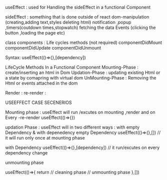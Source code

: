 useEffect : used for Handling the sideEffect in a functional Component 

sideEffect  : something that is done outside of react
   dom-manipulation (creating,adding text,styles deleting html)
   notification ,popup ,timers(coutdown times,stopwatch)
   fetching the data 
   Events (clicking the button ,loading the page etc)

class components : Life cycles methods (not required)
    componentDidMount
    componentDidUpdate
    componentDidUnmount

Syntax: useEffect(()=>{},[dependency])

LifeCycle Methods In a Functional Component
Mounting-Phase : create/inserting an  html in  Dom 
Updation-Phase : updating existing Html or a state  by comapring with virtual dom
UnMounting-Phase : Removing the Html or events attached in the dom 


Render : 
re-render :


USEEFFECT CASE SECENERIOS

Mounting phase : useEffect will run /excutes on mounting ,render and on Every -re-render
useEffect(()=>{})

updation Phase : useEffect will in two different ways : with empty Dependency & with depenedency
 empty Dependency
 useEffect(()=>{},[]) // it will run only once at mounting phase

 with Dependency
 useEffect(()=>{},[dependency]) // it run/excutes on every dependency change 


 unmounting phase

 useEffect(()=>{
    <!-- effect phase -->
    return  // cleaning phase // unmounting phase
 },[])
